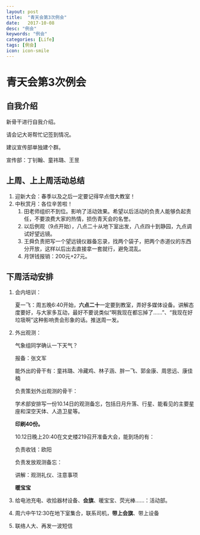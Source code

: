 ```yaml
---
layout: post
title:  "青天会第3次例会"
date:   2017-10-08
desc: "例会"
keywords: "例会"
categories: [Life]
tags: [例会]
icon: icon-smile
---
```


# 青天会第3次例会

## 自我介绍

新骨干进行自我介绍。

请会记大哥帮忙记签到情况。

建议宣传部单独建个群。

宣传部：丁钊翰、童祎璐、王昱

## 上周、上上周活动总结

1. 迎新大会：春季以及之后一定要记得早点借大教室！
2. 中秋赏月：各位辛苦啦！
   1. 田老师组织不到位。影响了活动效果。希望以后活动的负责人能够负起责任，不要浪费大家的热情，损伤青天会的名誉。
   2. 以后例观（9点开始），八点二十从地下室出发，八点四十到静园，九点调试好望远镜。
   3. 王舜负责把写一个望远镜仪器备忘录，找两个袋子，把两个赤道仪的东西分开放，这样以后出去直接拿一套就行，避免混乱。
   4. 月饼钱报销：200元+27元。


## 下周活动安排

1. 会内培训：

   夏一飞：周五晚6:40开始，**六点二十**一定要到教室，弄好多媒体设备。讲解态度要好，与大家多互动，最好不要说类似“啊我现在都忘掉了……”、“我现在好垃圾啊”这种影响贵会形象的话。推送周一发。

2. 外出观测：

   气象组同学确认一下天气？

   报备：张文军

   能外出的骨干有：童祎璐、冷藏鸡、林子涵、胖一飞、郭金康、周思远、康佳楠

   负责策划外出观测的骨干：

   学术部安排写一份10.14日的观测备忘，包括日月升落、行星、能看见的主要星座和深空天体、人造卫星等。

   **印刷40份。**

   10.12日晚上20:40在文史楼219召开准备大会，能到场的有：

   负责收钱：欧阳

   负责发放观测备忘：

   讲解：观测礼仪、注意事项

   **暖宝宝**

3. 给电池充电、收拾器材设备、**会旗**、暖宝宝、荧光棒……：活动部。

4. 周六中午12:30在地下室集合，联系司机，**带上会旗**、带上设备

5. 联络人大、再发一波短信

